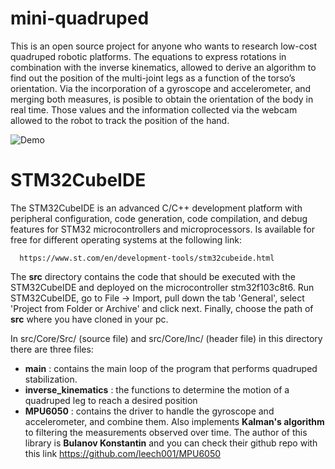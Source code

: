 # mini-quadruped

This is an open source project for anyone who wants to research low-cost quadruped robotic platforms. 
The equations to express rotations in combination with the inverse kinematics, allowed to 
derive an algorithm to find out the position of the multi-joint legs as a function of the torso’s orientation. 
Via the incorporation of a gyroscope and accelerometer, and merging both measures, is posible to obtain the orientation 
of the body in real time. Those values and the information collected via the webcam allowed to the robot to 
track the position of the hand.

   ![Demo](https://media.giphy.com/media/VpOj6hN5GWJ0BFpOUy/giphy-downsized-large.gif)

# STM32CubeIDE

The STM32CubeIDE is an advanced C/C++ development platform with peripheral configuration, code generation, code compilation,
and debug features for STM32 microcontrollers and microprocessors. Is available for free for different operating systems at 
the following link: 

      https://www.st.com/en/development-tools/stm32cubeide.html  

The **src** directory contains the code that should be executed with the STM32CubeIDE and deployed on the microcontroller stm32f103c8t6.
Run STM32CubeIDE, go to File -> Import, pull down the tab 'General', select 'Project from Folder or Archive' and click next. 
Finally, choose the path of **src** where you have cloned in your pc.

In src/Core/Src/ (source file) and src/Core/Inc/ (header file) in this directory there are three files:

- **main**               : contains the main loop of the program that performs quadruped stabilization.
- **inverse_kinematics** : the functions to determine the motion of a quadruped leg to reach a desired position
- **MPU6050**            : contains the driver to handle the gyroscope and accelerometer, and combine them. Also implements **Kalman's algorithm** to filtering the measurements observed over time. The author of this library is **Bulanov Konstantin** and you can check their github repo with this link https://github.com/leech001/MPU6050 

